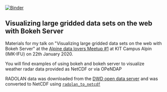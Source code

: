 [![Binder](https://mybinder.org/badge_logo.svg)](https://mybinder.org/v2/gh/cchwala/bokeh_examples_ifu_meetup/master?filepath=bokeh_opendap_radar_example.ipynb)

## Visualizing large gridded data sets on the web with Bokeh Server

Materials for my talk on "Visualizing large gridded data sets on the web with Bokeh Server" at the [Alpine data lovers Meetup #1](https://www.meetup.com/de-DE/alpine-data-lovers/events/267293349/) at KIT Campus Alpin (IMK-IFU) on 22th January 2020.

You will find examples of using bokeh and bokeh server to visualize weather radar data provided as NetCDF or via OPeNDAP

RADOLAN data was downloaded from the [DWD open data server](https://opendata.dwd.de/climate_environment/CDC/grids_germany/hourly/radolan/) and was converted to NetCDF using [`radolan_to_netcdf`](https://github.com/cchwala/radolan_to_netcdf)
